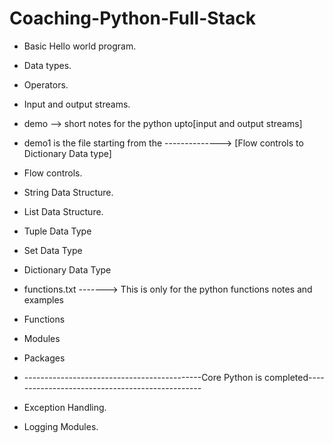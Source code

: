 # Coaching-Python-Full-Stack

* Basic Hello world program.
* Data types.
* Operators.
* Input and output streams.
* demo --> short notes for the python upto[input and output streams]

* demo1 is the file starting from the -------------->  [Flow controls to Dictionary Data type]
* Flow controls.
* String Data Structure.
* List Data Structure.
* Tuple Data Type
* Set Data Type
* Dictionary Data Type

* functions.txt -------> This is only for the python functions notes and examples
* Functions
* Modules
* Packages
* --------------------------------------------Core Python is completed------------------------------------------------

* Exception Handling.
* Logging Modules.
  
